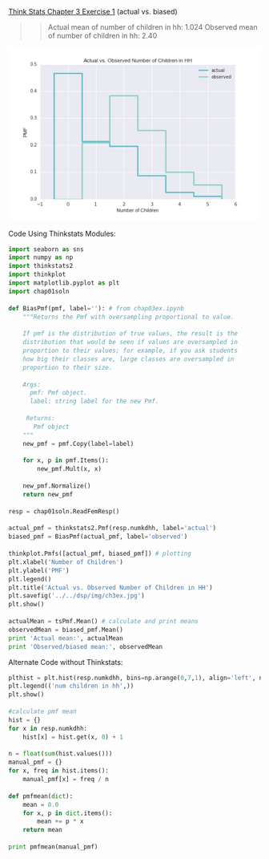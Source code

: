 [Think Stats Chapter 3 Exercise 1](http://greenteapress.com/thinkstats2/html/thinkstats2004.html#toc31) (actual vs. biased)

>> Actual mean of number of children in hh: 1.024
>> Observed mean of number of children in hh: 2.40

<img src="img/ch3ex.jpg">

Code Using Thinkstats Modules: 
```python
import seaborn as sns
import numpy as np
import thinkstats2
import thinkplot
import matplotlib.pyplot as plt 
import chap01soln

def BiasPmf(pmf, label=''): # from chap03ex.ipynb
    """Returns the Pmf with oversampling proportional to value.

    If pmf is the distribution of true values, the result is the
    distribution that would be seen if values are oversampled in
    proportion to their values; for example, if you ask students
    how big their classes are, large classes are oversampled in
    proportion to their size.

    Args:
      pmf: Pmf object.
      label: string label for the new Pmf.

     Returns:
       Pmf object
    """
    new_pmf = pmf.Copy(label=label)

    for x, p in pmf.Items():
        new_pmf.Mult(x, x)
        
    new_pmf.Normalize()
    return new_pmf

resp = chap01soln.ReadFemResp()

actual_pmf = thinkstats2.Pmf(resp.numkdhh, label='actual')
biased_pmf = BiasPmf(actual_pmf, label='observed')

thinkplot.Pmfs([actual_pmf, biased_pmf]) # plotting
plt.xlabel('Number of Children')
plt.ylabel('PMF')
plt.legend()
plt.title('Actual vs. Observed Number of Children in HH')
plt.savefig('../../dsp/img/ch3ex.jpg')
plt.show()

actualMean = tsPmf.Mean() # calculate and print means
observedMean = biased_pmf.Mean()
print 'Actual mean:', actualMean
print 'Observed/biased mean:', observedMean
```

Alternate Code without Thinkstats:
```python
plthist = plt.hist(resp.numkdhh, bins=np.arange(0,7,1), align='left', normed = True) # plot pmf using matplotlib
plt.legend(('num children in hh',))
plt.show()

#calculate pmf mean 
hist = {}
for x in resp.numkdhh:
    hist[x] = hist.get(x, 0) + 1

n = float(sum(hist.values()))
manual_pmf = {}
for x, freq in hist.items():
    manual_pmf[x] = freq / n 

def pmfmean(dict):
    mean = 0.0
    for x, p in dict.items():
        mean += p * x
    return mean

print pmfmean(manual_pmf)
```